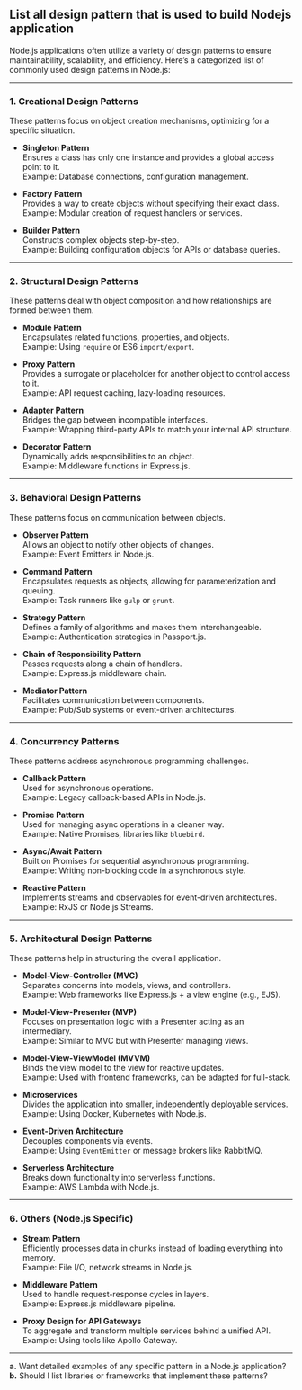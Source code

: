 ## List all design pattern that is used to build Nodejs application
Node.js applications often utilize a variety of design patterns to ensure maintainability, scalability, and efficiency. Here’s a categorized list of commonly used design patterns in Node.js:

---

### **1. Creational Design Patterns**
These patterns focus on object creation mechanisms, optimizing for a specific situation.

- **Singleton Pattern**  
  Ensures a class has only one instance and provides a global access point to it.  
  Example: Database connections, configuration management.

- **Factory Pattern**  
  Provides a way to create objects without specifying their exact class.  
  Example: Modular creation of request handlers or services.

- **Builder Pattern**  
  Constructs complex objects step-by-step.  
  Example: Building configuration objects for APIs or database queries.

---

### **2. Structural Design Patterns**
These patterns deal with object composition and how relationships are formed between them.

- **Module Pattern**  
  Encapsulates related functions, properties, and objects.  
  Example: Using `require` or ES6 `import/export`.

- **Proxy Pattern**  
  Provides a surrogate or placeholder for another object to control access to it.  
  Example: API request caching, lazy-loading resources.

- **Adapter Pattern**  
  Bridges the gap between incompatible interfaces.  
  Example: Wrapping third-party APIs to match your internal API structure.

- **Decorator Pattern**  
  Dynamically adds responsibilities to an object.  
  Example: Middleware functions in Express.js.

---

### **3. Behavioral Design Patterns**
These patterns focus on communication between objects.

- **Observer Pattern**  
  Allows an object to notify other objects of changes.  
  Example: Event Emitters in Node.js.

- **Command Pattern**  
  Encapsulates requests as objects, allowing for parameterization and queuing.  
  Example: Task runners like `gulp` or `grunt`.

- **Strategy Pattern**  
  Defines a family of algorithms and makes them interchangeable.  
  Example: Authentication strategies in Passport.js.

- **Chain of Responsibility Pattern**  
  Passes requests along a chain of handlers.  
  Example: Express.js middleware chain.

- **Mediator Pattern**  
  Facilitates communication between components.  
  Example: Pub/Sub systems or event-driven architectures.

---

### **4. Concurrency Patterns**
These patterns address asynchronous programming challenges.

- **Callback Pattern**  
  Used for asynchronous operations.  
  Example: Legacy callback-based APIs in Node.js.

- **Promise Pattern**  
  Used for managing async operations in a cleaner way.  
  Example: Native Promises, libraries like `bluebird`.

- **Async/Await Pattern**  
  Built on Promises for sequential asynchronous programming.  
  Example: Writing non-blocking code in a synchronous style.

- **Reactive Pattern**  
  Implements streams and observables for event-driven architectures.  
  Example: RxJS or Node.js Streams.

---

### **5. Architectural Design Patterns**
These patterns help in structuring the overall application.

- **Model-View-Controller (MVC)**  
  Separates concerns into models, views, and controllers.  
  Example: Web frameworks like Express.js + a view engine (e.g., EJS).

- **Model-View-Presenter (MVP)**  
  Focuses on presentation logic with a Presenter acting as an intermediary.  
  Example: Similar to MVC but with Presenter managing views.

- **Model-View-ViewModel (MVVM)**  
  Binds the view model to the view for reactive updates.  
  Example: Used with frontend frameworks, can be adapted for full-stack.

- **Microservices**  
  Divides the application into smaller, independently deployable services.  
  Example: Using Docker, Kubernetes with Node.js.

- **Event-Driven Architecture**  
  Decouples components via events.  
  Example: Using `EventEmitter` or message brokers like RabbitMQ.

- **Serverless Architecture**  
  Breaks down functionality into serverless functions.  
  Example: AWS Lambda with Node.js.

---

### **6. Others (Node.js Specific)**
- **Stream Pattern**  
  Efficiently processes data in chunks instead of loading everything into memory.  
  Example: File I/O, network streams in Node.js.

- **Middleware Pattern**  
  Used to handle request-response cycles in layers.  
  Example: Express.js middleware pipeline.

- **Proxy Design for API Gateways**  
  To aggregate and transform multiple services behind a unified API.  
  Example: Using tools like Apollo Gateway.

---

**a.** Want detailed examples of any specific pattern in a Node.js application?  
**b.** Should I list libraries or frameworks that implement these patterns?